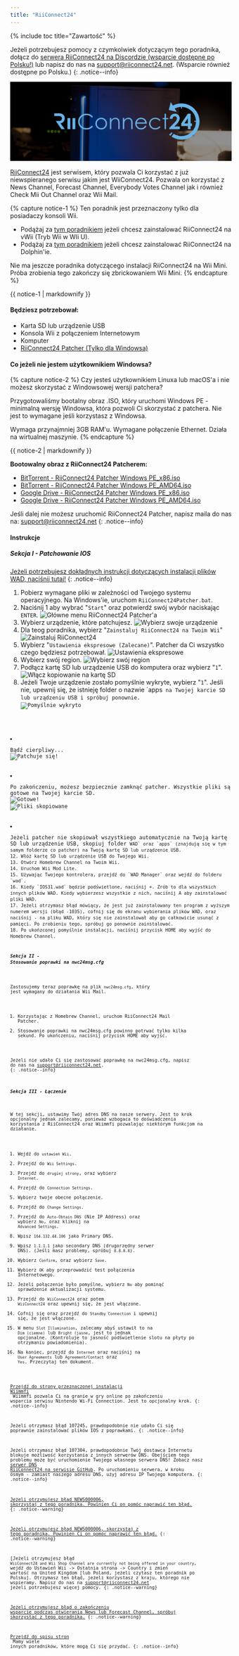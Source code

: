 ```yaml
---
title: "RiiConnect24"
---
```


{% include toc title="Zawartość" %}

Jeżeli potrzebujesz pomocy z czymkolwiek dotyczącym tego poradnika, dołącz do [serwera RiiConnect24 na Discordzie (wsparcie dostępne po Polsku!)](https://discord.gg/b4Y7jfD) lub napisz do nas na [support@riiconnect24.net](mailto:support@riiconnect24.net). (Wsparcie również dostępne po Polsku.)
{: .notice--info}

![Logo RiiConnect24](/images/WiiRC24Logo.jpg)

[RiiConnect24](https://rc24.xyz/) jest serwisem, który pozwala Ci korzystać z już niewspieranego serwisu jakim jest WiiConnect24. Pozwala on korzystać z News Channel, Forecast Channel, Everybody Votes Channel jak i również Check Mii Out Channel oraz Wii Mail.

{% capture notice-1 %}
Ten poradnik jest przeznaczony tylko dla posiadaczy konsoli Wii.

- Podążaj za [tym poradnikiem](riiconnect24-vwii) jeżeli chcesz zainstalować RiiConnect24 na vWii (Tryb Wii w WIi U).
- Podążaj za [tym poradnikiem](riiconnect24-dolphin) jeżeli chcesz zainstalować RiiConnect24 na Dolphin'ie.

Nie ma jeszcze poradnika dotyczącego instalacji RiiConnect24 na Wii Mini. Próba zrobienia tego zakończy się zbrickowaniem Wii Mini.
{% endcapture %}

<div class="notice--warning">{{ notice-1 | markdownify }}</div>

#### Będziesz potrzebował:

* Karta SD lub urządzenie USB
* Konsola Wii z połączeniem Internetowym
* Komputer
* [RiiConnect24 Patcher (Tylko dla Windowsa)](https://github.com/RiiConnect24/RiiConnect24-Patcher/releases)

#### Co jeżeli nie jestem użytkownikiem Windowsa?
{% capture notice-2 %}
Czy jesteś użytkownikiem Linuxa lub macOS'a i nie możesz skorzystać z Windowsowej wersji patchera?

Przygotowaliśmy bootalny obraz .ISO, który uruchomi Windows PE - minimalną wersję Windowsa, która pozwoli Ci skorzystać z patchera. Nie jest to wymagane jeśli korzystasz z Windowsa.

Wymaga przynajmniej 3GB RAM'u. Wymagane połączenie Ethernet. Działa na wirtualnej maszynie.
{% endcapture %}
<div class="notice--info">{{ notice-2 | markdownify }}</div>

<i class="fa fa-magnet" aria-hidden="true" title="To jest link magnet. Użyj klienta torrent aby pobrać ten plik."></i>
**Bootowalny obraz z RiiConnect24 Patcherem:**

- [BitTorrent - RiiConnect24 Patcher Windows PE_x86.iso](magnet:?xt=urn:btih:a76a17999ba6cb7f528bea9dc39ad4cfcac2d62a&dn=RiiConnect24%20Patcher%20Windows%20PE%5Fx86.iso&tr=udp://tracker.opentrackr.org:1337/announce&tr=udp://tracker.coppersurfer.tk:6969/announce&tr=udp://p4p.arenabg.ch:1337/announce&tr=http://p4p.arenabg.com:1337/announce&tr=udp://9.rarbg.to:2710/announce&tr=udp://9.rarbg.me:2710/announce&tr=udp://exodus.desync.com:6969/announce&tr=udp://tracker.cyberia.is:6969/announce&tr=udp://tracker.tiny-vps.com:6969/announce&tr=udp://retracker.lanta-net.ru:2710/announce&tr=udp://open.stealth.si:80/announce&tr=udp://tracker.torrent.eu.org:451/announce&tr=udp://tracker3.itzmx.com:6961/announce&tr=http://tracker4.itzmx.com:2710/announce&tr=http://tracker1.itzmx.com:8080/announce&tr=udp://tracker.moeking.me:6969/announce&tr=udp://ipv4.tracker.harry.lu:80/announce&tr=udp://bt2.archive.org:6969/announce&tr=udp://bt1.archive.org:6969/announce&tr=udp://explodie.org:6969/announce)
- [BitTorrent - RiiConnect24 Patcher Windows PE_AMD64.iso](magnet:?xt=urn:btih:aa1d759996834fcfa20f56b26c5beb105b2aec37&dn=RiiConnect24%20Patcher%20Windows%20PE%5FAMD64.iso&tr=udp://tracker.opentrackr.org:1337/announce&tr=udp://tracker.coppersurfer.tk:6969/announce&tr=udp://p4p.arenabg.ch:1337/announce&tr=http://p4p.arenabg.com:1337/announce&tr=udp://9.rarbg.to:2710/announce&tr=udp://9.rarbg.me:2710/announce&tr=udp://exodus.desync.com:6969/announce&tr=udp://tracker.cyberia.is:6969/announce&tr=udp://tracker.tiny-vps.com:6969/announce&tr=udp://retracker.lanta-net.ru:2710/announce&tr=udp://open.stealth.si:80/announce&tr=udp://tracker.torrent.eu.org:451/announce&tr=http://tracker1.itzmx.com:8080/announce&tr=udp://tracker3.itzmx.com:6961/announce&tr=http://tracker4.itzmx.com:2710/announce&tr=udp://tracker.moeking.me:6969/announce&tr=udp://ipv4.tracker.harry.lu:80/announce&tr=udp://bt2.archive.org:6969/announce&tr=udp://bt1.archive.org:6969/announce&tr=udp://explodie.org:6969/announce)
- [Google Drive - RiiConnect24 Patcher Windows PE_x86.iso](https://drive.google.com/file/d/14YQlrjByLpuLPHLTg7GaqZscgYbsH7gN/view?usp=sharing)
- [Google Drive - RiiConnect24 Patcher Windows PE_AMD64.iso](https://drive.google.com/file/d/190fvktXtUDAhFogJnOEh2EgrCl5Dm_vP/view?usp=sharing)

Jeśli dalej nie możesz uruchomić RiiConnect24 Patcher, napisz maila do nas na: support@riiconnect24.net
{: .notice--info}

#### Instrukcje

##### Sekcja I - Patchowanie IOS

[Jeżeli potrzebujesz dokładnych instrukcji dotyczących instalacji plików WAD, naciśnij tutaj!](wiimodlite)
{: .notice--info}

1. Pobierz wymagane pliki w zależności od Twojego systemu operacyjnego. Na Windows'ie, uruchom `RiiConnect24Patcher.bat`.
2. Naciśnij 1 aby wybrać "`Start`" oraz potwierdź swój wybór naciskając `ENTER`. ![Główne menu RiiConnect24 Patcher'a](/images/RC24_Patcher/1.PNG)
3. Wybierz urządzenie, które patchujesz. ![Wybierz swoje urządzenie](/images/RC24_Patcher/2.PNG)
4. Dla teog poradnika, wybierz "`Zainstaluj RiiConnect24 na Twoim Wii`" ![Zainstaluj RiiConnect24](/images/RC24_Patcher/3.PNG)
5. Wybierz "`Ustawienia ekspresowe (Zalecane)`". Patcher da Ci wszystko czego będziesz potrzebował. ![Ustawienia ekspresowe](/images/RC24_Patcher/4.PNG)
6. Wybierz swój region. ![Wybierz swój region](/images/RC24_Patcher/5.PNG)
7. Podłącz kartę SD lub urządzenie USB do komputera oraz wybierz "`1`". ![Włącz kopiowanie na kartę SD](/images/RC24_Patcher/6.PNG)
8. Jeżeli Twoje urządzenie zostało pomyślnie wykryte, wybierz "`1`". Jeśli nie, upewnij się, że istnieję folder o nazwie `apps<code> na Twojej karcie SD lub urządzeniu USB i spróbuj ponownie.
<img src="/images/RC24_Patcher/7.PNG" alt="Pomyślnie wykryto" /></p></li>
<li><p spaces-before="0">Bądź cierpliwy...
<img src="/images/RC24_Patcher/8.PNG" alt="Patchuje się!" /></p></li>
<li><p spaces-before="0">Po zakończeniu, możesz bezpiecznie zamknąć patcher. Wszystkie pliki są gotowe na Twojej karcie SD.
<img src="/images/RC24_Patcher/9.PNG" alt="Gotowe!" />
<img src="/images/RC24_Patcher/10.PNG" alt="Pliki skopiowane" /></p></li>
<li><p spaces-before="0">Jeżeli patcher nie skopiował wszystkiego automatycznie na Twoją kartę SD lub urządzenie USB, skopiuj folder <code>WAD` oraz `apps` (znajdują się w tym samym folderze co patcher) na Twoją kartę SD lub urządzenie USB.
12. Włóż kartę SD lub urządzenie USB do Twojego Wii.
13. Otwórz Homebrew Channel na Twoim Wii.
14. Uruchom Wii Mod Lite.
15. Używając Twojego kontrolera, przejdź do `WAD Manager` oraz wejdź do folderu `wad`.
16. Kiedy `IOS31.wad` będzie podświetlone, naciśnij +. Zrób to dla wszystkich innych plików WAD. Kiedy wybierzesz wszystkie z nich, naciśnij A aby zainstalować pliki WAD.
17. Jeżeli otrzymasz błąd mówiący, że jest już zainstalowany ten program z wyższym numerem wersji (błąd -1035), cofnij się do ekranu wybierania plików WAD, oraz naciśnij - na pliku WAD, który się nie zainstalował aby go całkowicie usunąć z pamięci. Po zrobieniu tego, spróbuj go ponownie zainstalować.
18. Po ukońzconej pomyślnie instalacji, naciśnij przycisk HOME aby wyjść do Homebrew Channel.

##### Sekcja II - Stosowanie poprawki na nwc24msg.cfg

Zastosujemy teraz poprawkę na plik `nwc24msg.cfg`, który jest wymagany do działania Wii Mail.

1. Korzystając z Homebrew Channel, uruchom RiiConnect24 Mail Patcher.
2. Stosowanie poprawki na nwc24msg.cfg powinno potrwać tylko kilka sekund. Po ukończeniu, naciśnij przycisk HOME aby wyjść.

Jeżeli nie udało Ci się zastosować poprawkę na nwc24msg.cfg, napisz do nas na [support@riiconnect24.net](mailto:support@riiconnect24.net).
{: .notice--info}

##### Sekcja III - Łączenie

W tej sekcji, ustawimy Twój adres DNS na nasze serwery. Jest to krok opcjonalny jednak zalecamy, ponieważ wzbogaca to doświadczenia korzystania z RiiConnect24 oraz Wiimmfi pozwalając niektórym funkcjom na działanie.

1. Wejdź do `ustawień Wii`.
2. Przejdź do `Wii Settings`.
3. Przejdź do `drugiej strony`, oraz wybierz `Internet`.
4. Przejdź do `Connection Settings`.
5. Wybierz twoje obecne połączenie.
6. Przejdź do `Change Settings`.
7. Przejdź do `Auto-Obtain DNS` (Nie IP Address) oraz wybierz `No`, oraz kliknij na `Advanced Settings`.
8. Wpisz `164.132.44.106` jako Primary DNS.
9. Wpisz `1.1.1.1` jako secondary DNS (drugorzędny serwer DNS). (Jeśli masz problemy, spróbuj `8.8.8.8`).
10. Wybierz `Confirm`, oraz wybierz `Save`.
11. Wybierz `OK` aby przeprowadzić test połączenia Internetowego.
12. Jeżeli połączenie było pomyślne, wybierz `No` aby pominąć sprawdzenie aktualizacji systemu.
13. Przejdź do `WiiConnect24` oraz potem `WiiConnect24` oraz upewnij się, że jest włączone.
14. Cofnij się oraz przejdź do `Standby Connection` i upewnij się, że jest włączone.
15. W menu `Slot Illumination`, zalecamy abyś ustawił to na `Dim (ciemne)` lub `Bright (jasne`, jest to jednak opcjonalne. (Kontroluje to jasność podświetlenie slotu na płyty po otrzymaniu powiadomienia).
16. Na koniec, przejdź do `Internet` oraz naciśnij na `User Agreements` lub `Agreement/Contact` oraz `Yes`. Przeczytaj ten dokument.


[Przejdź do strony przeznaczonej instalacji Wiimmfi](wiimmfi)<br> Wiimmfi pozwala Ci na granie w gry online po zakończeniu wsparcia serwisu Nintendo Wi-Fi Connection. Jest to opcjonalny krok.
{: .notice--info}

Jeżeli otrzymasz błąd 107245, prawdopodobnie nie udało Ci się poprawnie zainstalować plików IOS z poprawkami.
{: .notice--info}

Jeżeli otrzymasz błąd 107304, prawdopodobnie Twój dostawca Internetu blokuje możliwość korzystania z innych serwerów DNS. Obejściem tego problemu może być uruchomienie Twojego własnego serwera DNS! Zobacz nasz [serwer DNS RiiConnect24 na serwisie GitHub](https://github.com/RiiConnect24/DNS-Server). Po uruchomieniu serwera, w kroku ósmym - zamiast naszego adresu DNS, użyj adresu IP Twojego komputera.
{: .notice--info}

[Jeżeli otrzymujesz błąd NEWS000006, skorzystaj z tego poradnika. Powinien Ci on pomóc naprawić ten błąd.](riiconnect24-batteryfix)
{: .notice--warning}

[Jeżeli otrzymujesz błąd NEWS000006, skorzystaj z tego poradnika. Powinien Ci on pomóc naprawić ten błąd.](news000006)
{: .notice--warning}

[Jeżeli otrzymujesz błąd `WiiConnect24 and Wii Shop Channel are currently not being offered in your country`, wejdź do Ustawień Wii -> Ostatnia strona -> Country i zmień wartość na United Kingdom [lub Poland, jeżeli czytasz ten poradnik po Polsku]. Otrzymasz ten błąd, jeżeli korzystasz z kraju, którego nie wspieramy. Napisz do nas na [support@riiconnect24.net](mailto:support@riiconnect24.net) jeżeli potrzebujesz więcej pomocy.
{: .notice--warning}

[Jeżeli otrzymujesz błąd o zakończeniu wsparcie podczas otwierania News lub Forecast Channel, spróbuj skorzystać z tego poradnika.](deleting-vffs)
{: .notice--warning}

[Przejdź do spisu stron](site-navigation)<br> Mamy wiele innych poradników, które mogą Ci się przydać.
{: .notice--info}
